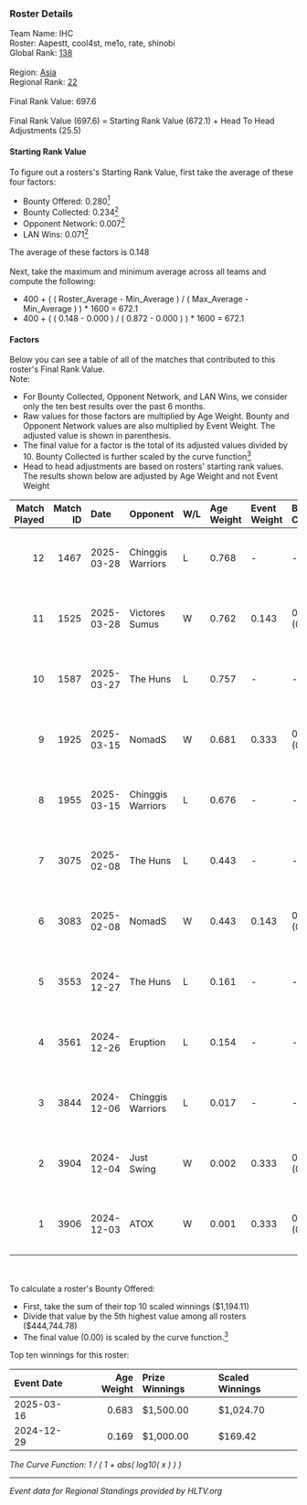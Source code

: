 ### Roster Details<br />
Team Name: IHC<br />
Roster: Aapestt, cool4st, me1o, rate, shinobi<br />
Global Rank: [138](../../standings_global_2025_06_02.md)<br />
<br />
Region: [Asia]( ../../standings_asia_2025_06_02.md)<br />
Regional Rank: [22]( ../../standings_asia_2025_06_02.md)<br />
<br />
Final Rank Value:  697.6<br />
<br />
Final Rank Value (697.6) = Starting Rank Value (672.1) + Head To Head Adjustments (25.5)<br />

#### Starting Rank Value<br />
To figure out a rosters's Starting Rank Value, first take the average of these four factors:<br />
- Bounty Offered: 0.280[<sup>1</sup>](#table2)
- Bounty Collected: 0.234[<sup>2</sup>](#table1)
- Opponent Network: 0.007[<sup>2</sup>](#table1)
- LAN Wins: 0.071[<sup>2</sup>](#table1)

The average of these factors is 0.148<br />
<br />
Next, take the maximum and minimum average across all teams and compute the following:<br />
- 400 + ( ( Roster_Average - Min_Average ) / ( Max_Average - Min_Average ) ) * 1600 = 672.1
- 400 + ( ( 0.148 - 0.000 ) / ( 0.872 - 0.000 ) ) * 1600 = 672.1


#### Factors<br />
Below you can see a table of all of the matches that contributed to this roster's Final Rank Value.<br />
Note:<br />

- For Bounty Collected, Opponent Network, and LAN Wins, we consider only the ten best results over the past 6 months.
- Raw values for those factors are multiplied by Age Weight. Bounty and Opponent Network values are also multiplied by Event Weight. The adjusted value is shown in parenthesis.
- The final value for a factor is the total of its adjusted values divided by 10. Bounty Collected is further scaled by the curve function[<sup>3</sup>](#curveFunction)
- Head to head adjustments are based on rosters' starting rank values. The results shown below are adjusted by Age Weight and not Event Weight
<span id="table1"></span><br />


| Match Played | Match ID | Date       | Opponent          | W/L | Age Weight | Event Weight | Bounty Collected | Opponent Network | LAN Wins  | H2H Adj. | Roster                                |
| -: | -: | :- | :- | :- | :- | :- | :- | :- | :- | -: | :- |
|           12 |     1467 | 2025-03-28 | Chinggis Warriors | L   | 0.768      | -            | -                | -                | -         |    -1.61 | Aapestt, cool4st, me1o, rate, shinobi |
|           11 |     1525 | 2025-03-28 | Victores Sumus    | W   | 0.762      | 0.143        | 0.004 (0.000)    | 0.117 (0.013)    | 0 (0.000) |    11.03 | Aapestt, cool4st, me1o, rate, shinobi |
|           10 |     1587 | 2025-03-27 | The Huns          | L   | 0.757      | -            | -                | -                | -         |    -2.29 | Aapestt, cool4st, me1o, rate, shinobi |
|            9 |     1925 | 2025-03-15 | NomadS            | W   | 0.681      | 0.333        | 0.021 (0.005)    | 0.264 (0.060)    | 1 (0.681) |    15.83 | Aapestt, cool4st, me1o, rate, shinobi |
|            8 |     1955 | 2025-03-15 | Chinggis Warriors | L   | 0.676      | -            | -                | -                | -         |    -1.15 | Aapestt, cool4st, me1o, rate, shinobi |
|            7 |     3075 | 2025-02-08 | The Huns          | L   | 0.443      | -            | -                | -                | -         |    -1.23 | clouden, cool4st, me1o, rate, yAmi    |
|            6 |     3083 | 2025-02-08 | NomadS            | W   | 0.443      | 0.143        | 0.003 (0.000)    | 0.027 (0.002)    | 0 (0.000) |     6.28 | clouden, cool4st, me1o, rate, yAmi    |
|            5 |     3553 | 2024-12-27 | The Huns          | L   | 0.161      | -            | -                | -                | -         |    -0.42 | clouden, cool4st, me1o, rate, yAmi    |
|            4 |     3561 | 2024-12-26 | Eruption          | L   | 0.154      | -            | -                | -                | -         |    -0.95 | clouden, cool4st, me1o, rate, yAmi    |
|            3 |     3844 | 2024-12-06 | Chinggis Warriors | L   | 0.017      | -            | -                | -                | -         |    -0.02 | clouden, cool4st, me1o, rate, yAmi    |
|            2 |     3904 | 2024-12-04 | Just Swing        | W   | 0.002      | 0.333        | 0.002 (0.000)    | 0.256 (0.000)    | 0 (0.000) |     0.04 | clouden, cool4st, me1o, rate, yAmi    |
|            1 |     3906 | 2024-12-03 | ATOX              | W   | 0.001      | 0.333        | 0.005 (0.000)    | 0.159 (0.000)    | 0 (0.000) |     0.03 | clouden, cool4st, me1o, rate, yAmi    |

<br />
<span id="table2"></span><br />
To calculate a roster's Bounty Offered:<br />

- First, take the sum of their top 10 scaled winnings ($1,194.11)
- Divide that value by the 5th highest value among all rosters ($444,744.78)
- The final value (0.00) is scaled by the curve function.[<sup>3</sup>](#curveFunction)

Top ten winnings for this roster:<br />

| Event Date | Age Weight | Prize Winnings | Scaled Winnings |
| :- | -: | :- | :- |
| 2025-03-16 |      0.683 | $1,500.00      | $1,024.70       |
| 2024-12-29 |      0.169 | $1,000.00      | $169.42         |


<span id="curveFunction"></span>_The Curve Function: 1 / ( 1 + abs( log10( x ) ) )_<br />

---
_Event data for Regional Standings provided by HLTV.org_<br />
